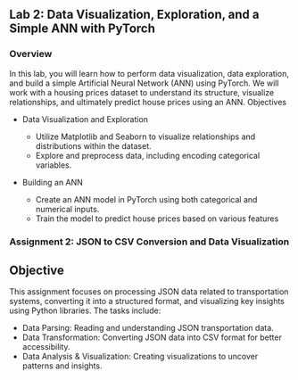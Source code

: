 ## Lab 2: Data Visualization, Exploration, and a Simple ANN with PyTorch
### Overview

In this lab, you will learn how to perform data visualization, data exploration, and build a simple Artificial Neural Network (ANN) using PyTorch. We will work with a housing prices dataset to understand its structure, visualize relationships, and ultimately predict house prices using an ANN.
Objectives

   - Data Visualization and Exploration
       - Utilize Matplotlib and Seaborn to visualize relationships and distributions within the dataset.
       - Explore and preprocess data, including encoding categorical variables.

   - Building an ANN
       - Create an ANN model in PyTorch using both categorical and numerical inputs.
       - Train the model to predict house prices based on various features
    
### Assignment 2: JSON to CSV Conversion and Data Visualization
## Objective

This assignment focuses on processing JSON data related to transportation systems, converting it into a structured format, and visualizing key insights using Python libraries. The tasks include:

   - Data Parsing: Reading and understanding JSON transportation data.
   - Data Transformation: Converting JSON data into CSV format for better accessibility.
   - Data Analysis & Visualization: Creating visualizations to uncover patterns and insights.
